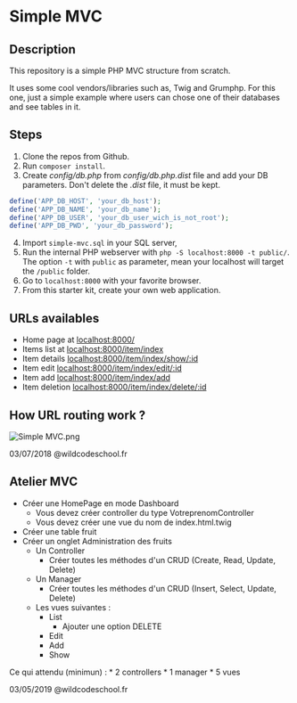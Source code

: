 # Simple MVC

## Description

This repository is a simple PHP MVC structure from scratch.

It uses some cool vendors/libraries such as, Twig and Grumphp.
For this one, just a simple example where users can chose one of their databases and see tables in it.

## Steps

1. Clone the repos from Github.
2. Run `composer install`.
3. Create *config/db.php* from *config/db.php.dist* file and add your DB parameters. Don't delete the *.dist* file, it must be kept.
```php
define('APP_DB_HOST', 'your_db_host');
define('APP_DB_NAME', 'your_db_name');
define('APP_DB_USER', 'your_db_user_wich_is_not_root');
define('APP_DB_PWD', 'your_db_password');
```
4. Import `simple-mvc.sql` in your SQL server,
5. Run the internal PHP webserver with `php -S localhost:8000 -t public/`. The option `-t` with `public` as parameter, mean your localhost will target the `/public` folder.
6. Go to `localhost:8000` with your favorite browser.
7. From this starter kit, create your own web application.

## URLs availables

* Home page at [localhost:8000/](localhost:8000/)
* Items list at [localhost:8000/item/index](localhost:8000/item/index)
* Item details [localhost:8000/item/index/show/:id](localhost:8000/item/show/2)
* Item edit [localhost:8000/item/index/edit/:id](localhost:8000/item/edit/2)
* Item add [localhost:8000/item/index/add](localhost:8000/item/add)
* Item deletion [localhost:8000/item/index/delete/:id](localhost:8000/item/delete/2)

## How URL routing work ?

![Simple MVC.png](https://raw.githubusercontent.com/WildCodeSchool/simple-mvc/master/Simple%20-%20MVC.png)

03/07/2018 @wildcodeschool.fr

## Atelier MVC

* Créer une HomePage en mode Dashboard
    * Vous devez créer controller du type VotreprenomController
    * Vous devez créer une vue du nom de index.html.twig
* Créer une table fruit
* Créer un onglet Administration des fruits
    * Un Controller
        * Créer toutes les méthodes d'un CRUD (Create, Read, Update, Delete)
    * Un Manager
        * Créer toutes les méthodes d'un CRUD (Insert, Select, Update, Delete)
    * Les vues suivantes :
        * List
            * Ajouter une option DELETE
        * Edit
        * Add
        * Show
        
Ce qui attendu (minimun) : 
    * 2 controllers
    * 1 manager
    * 5 vues

03/05/2019 @wildcodeschool.fr
